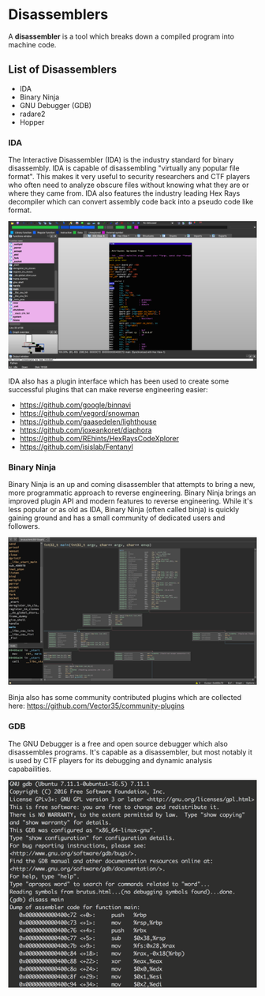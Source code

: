 # Disassemblers

A **disassembler** is a tool which breaks down a compiled program into machine code.

## List of Disassemblers

- IDA
- Binary Ninja
- GNU Debugger (GDB)
- radare2
- Hopper

### IDA

The Interactive Disassembler (IDA) is the industry standard for binary disassembly. IDA is capable of disassembling "virtually any popular file format". This makes it very useful to security researchers and CTF players who often need to analyze obscure files without knowing what they are or where they came from. IDA also features the industry leading Hex Rays decompiler which can convert assembly code back into a pseudo code like format.

![IDA](images/ida-disass.png)

IDA also has a plugin interface which has been used to create some successful plugins that can make reverse engineering easier:

 * https://github.com/google/binnavi
 * https://github.com/yegord/snowman
 * https://github.com/gaasedelen/lighthouse
 * https://github.com/joxeankoret/diaphora
 * https://github.com/REhints/HexRaysCodeXplorer
 * https://github.com/isislab/Fentanyl

### Binary Ninja

Binary Ninja is an up and coming disassembler that attempts to bring a new, more programmatic approach to reverse engineering. Binary Ninja brings an improved plugin API and modern features to reverse engineering. While it's less popular or as old as IDA, Binary Ninja (often called binja) is quickly gaining ground and has a small community of dedicated users and followers.

![Binja](images/binja-disass.png)

Binja also has some community contributed plugins which are collected here: https://github.com/Vector35/community-plugins


### GDB

The GNU Debugger is a free and open source debugger which also disassembles programs. It's capable as a disassembler, but most notably it is used by CTF players for its debugging and dynamic analysis capabailities.

![GDB](images/gdb-disass.png)